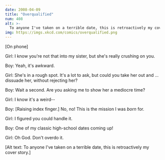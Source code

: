 ```yaml
---
date: 2008-04-09
title: "Overqualified"
num: 408
alt: >-
  To anyone I've taken on a terrible date, this is retroactively my cover story.
img: https://imgs.xkcd.com/comics/overqualified.png
---
```

[On phone] 

Girl: I know you're not that into my sister, but she's really crushing on you.

Boy: Yeah, it's awkward.

Girl: She's in a rough spot.  It's a lot to ask, but could you take her out and ... dissuade her, without rejecting her?

Boy: Wait a second.  Are you asking me to show her a mediocre time?

Girl: I know it's a weird--

Boy: [Raising index finger.] No, no! This is the mission I was _born_ for.

Girl: I figured you could handle it.

Boy: One of my classic high-school dates coming up!

Girl: Oh God.  Don't overdo it.

[Alt text: To anyone I've taken on a terrible date, this is retroactively my cover story.]